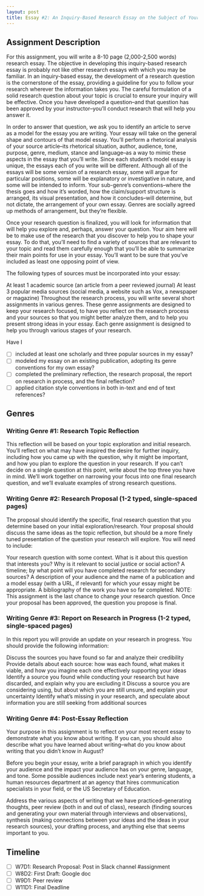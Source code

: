```yaml
---
layout: post
title: Essay #2: An Inquiry-Based Research Essay on the Subject of Your Choice 
---
```


## Assignment Description

For this assignment, you will write a 8-10 page (2,000-2,500 words) research essay. The objective in developing this inquiry-based research essay is probably not like other research essays with which you may be familiar. In an inquiry-based essay, the development of a research question is the cornerstone of the essay, providing a guideline for you to follow your research wherever the information takes you. The careful formulation of a solid research question about your topic is crucial to ensure your inquiry will be effective. Once you have developed a question–and that question has been approved by your instructor–you’ll conduct research that will help you answer it.

In order to answer that question, we ask you to identify an article to serve as a model for the essay you are writing. Your essay will take on the general shape and contours of that model essay. You’ll perform a rhetorical analysis of your source article–its rhetorical situation, author, audience, tone, purpose, genre, medium, stance and language–as a way to mimic these aspects in the essay that you’ll write. Since each student’s model essay is unique, the essays each of you write will be different. Although all of the essays will be some version of a research essay, some will argue for particular positions, some will be explanatory or investigative in nature, and some will be intended to inform. Your sub-genre’s conventions–where the thesis goes and how it’s worded, how the claim/support structure is arranged, its visual presentation, and how it concludes–will determine, but not dictate, the arrangement of your own essay. Genres are socially agreed up methods of arrangement, but they’re flexible.

Once your research question is finalized, you will look for information that will help you explore and, perhaps, answer your question. Your aim here will be to make use of the research that you discover to help you to shape your essay. To do that, you’ll need to find a variety of sources that are relevant to your topic and read them carefully enough that you’ll be able to summarize their main points for use in your essay. You’ll want to be sure that you’ve included as least one opposing point of view.

The following types of sources must be incorporated into your essay:

At least 1 academic source (an article from a peer reviewed journal)
At least 3 popular media sources (social media, a website such as Vox, a newspaper or magazine)
Throughout the research process, you will write several short assignments in various genres. These genre assignments are designed to keep your research focused, to have you reflect on the research process and your sources so that you might better analyze them, and to help you present strong ideas in your essay. Each genre assignment is designed to help you through various stages of your research.

Have I

- [ ] included at least one scholarly and three popular sources in my essay?
- [ ] modeled my essay on an existing publication, adopting its genre conventions for my own essay?
- [ ] completed the preliminary reflection, the research proposal, the report on research in process, and the final reflection?
- [ ] applied citation style conventions in both in-text and end of text references?

## Genres
### Writing Genre #1: Research Topic Reflection

This reflection will be based on your topic exploration and initial research. You’ll reflect on what may have inspired the desire for further inquiry, including how you came up with the question, why it might be important, and how you plan to explore the question in your research. If you can’t decide on a single question at this point, write about the top three you have in mind. We’ll work together on narrowing your focus into one final research question, and we’ll evaluate examples of strong research questions.

### Writing Genre #2: Research Proposal (1-2 typed, single-spaced pages)

The proposal should identify the specific, final research question that you determine based on your initial exploration/research. Your proposal should discuss the same ideas as the topic reflection, but should be a more finely tuned presentation of the question your research will explore. You will need to include:

Your research question with some context. What is it about this question that interests you? Why is it relevant to social justice or social action?
A timeline; by what point will you have completed research for secondary sources?
A description of your audience and the name of a publication and a model essay (with a URL, if relevant) for which your essay might be appropriate.
A bibliography of the work you have so far completed.
NOTE: This assignment is the last chance to change your research question. Once your proposal has been approved, the question you propose is final.

### Writing Genre #3: Report on Research in Progress (1-2 typed, single-spaced pages)

In this report you will provide an update on your research in progress. You should provide the following information:

Discuss the sources you have found so far and analyze their credibility
Provide details about each source: how was each found, what makes it viable, and how you imagine each one effectively supporting your ideas
Identify a source you found while conducting your research but have discarded, and explain why you are excluding it
Discuss a source you are considering using, but about which you are still unsure, and explain your uncertainty
Identify what’s missing in your research, and speculate about information you are still seeking from additional sources

### Writing Genre #4: Post-Essay Reflection

Your purpose in this assignment is to reflect on your most recent essay to demonstrate what you know about writing. If you can, you should also describe what you have learned about writing–what do you know about writing that you didn’t know in August?

Before you begin your essay, write a brief paragraph in which you identify your audience and the impact your audience has on your genre, language, and tone. Some possible audiences include next year’s entering students, a human resources department at an agency that hires communication specialists in your field, or the US Secretary of Education.

Address the various aspects of writing that we have practiced–generating thoughts, peer review (both in and out of class), research (finding sources and generating your own material through interviews and observations), synthesis (making connections between your ideas and the ideas in your research sources), your drafting process, and anything else that seems important to you.

## Timeline
- [ ] W7D1: Research Proposal: Post in Slack channel #assignment
- [ ] W8D2: First Draft: Google doc
- [ ] W9D1: Peer review
- [ ] W11D1: Final Deadline
